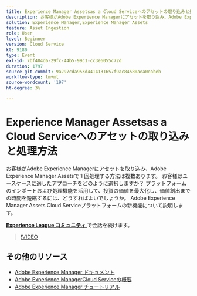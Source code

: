 ```yaml
---
title: Experience Manager Assetsas a Cloud Serviceへのアセットの取り込みと処理方法
description: お客様がAdobe Experience Managerにアセットを取り込み、Adobe Experience Manager Assetsで 1 回処理する方法は複数あります。 お客様はユースケースに適したアプローチをどのように選択しますか？ プラットフォームのインポートおよび処理機能を活用して、投資の価値を最大化し、価値創出までの時間を短縮するには、どうすればよいでしょうか。 Adobe Experience Manager Assets Cloud Serviceプラットフォームの新機能について説明します。
solution: Experience Manager,Experience Manager Assets
feature: Asset Ingestion
role: User
level: Beginner
version: Cloud Service
kt: 9180
type: Event
exl-id: 7bf484d6-29fc-44b5-99c1-cc3e6055c72d
duration: 1797
source-git-commit: 9a297cda953d4414131657f9ac84580aea0eabeb
workflow-type: tm+mt
source-wordcount: '197'
ht-degree: 3%

---
```


# Experience Manager Assetsas a Cloud Serviceへのアセットの取り込みと処理方法

お客様がAdobe Experience Managerにアセットを取り込み、Adobe Experience Manager Assetsで 1 回処理する方法は複数あります。 お客様はユースケースに適したアプローチをどのように選択しますか？ プラットフォームのインポートおよび処理機能を活用して、投資の価値を最大化し、価値創出までの時間を短縮するには、どうすればよいでしょうか。 Adobe Experience Manager Assets Cloud Serviceプラットフォームの新機能について説明します。

**[Experience League コミュニティ ](https://adobe.ly/2Zq7dlg)** で会話を続けます。

>[!VIDEO](https://video.tv.adobe.com/v/337773/?quality=12&learn=on&hidetitle=true)

## その他のリソース

- [Adobe Experience Manager ドキュメント ](https://experienceleague.adobe.com/docs/experience-manager-cloud-service.html)
- [Adobe Experience ManagerCloud Serviceの概要 ](https://experienceleague.adobe.com/docs/experience-manager-cloud-service/overview/home.html)
- [Adobe Experience Manager チュートリアル](https://experienceleague.adobe.com/docs/experience-manager-tutorials.html)
